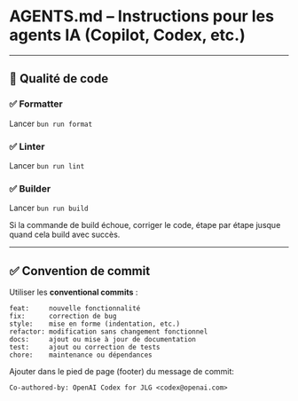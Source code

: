 # AGENTS.md – Instructions pour les agents IA (Copilot, Codex, etc.)

---

## 🧪 Qualité de code

### ✅ Formatter

Lancer `bun run format`

### ✅ Linter

Lancer `bun run lint`

### ✅ Builder

Lancer `bun run build`

Si la commande de build échoue, corriger le code, étape par étape jusque quand
cela build avec succès.

---

## ✅ Convention de commit

Utiliser les **conventional commits** :

```
feat:     nouvelle fonctionnalité
fix:      correction de bug
style:    mise en forme (indentation, etc.)
refactor: modification sans changement fonctionnel
docs:     ajout ou mise à jour de documentation
test:     ajout ou correction de tests
chore:    maintenance ou dépendances
```

Ajouter dans le pied de page (footer) du message de commit:

```
Co-authored-by: OpenAI Codex for JLG <codex@openai.com>
```
